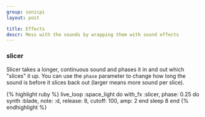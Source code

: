 ```yaml
---
group: sonicpi
layout: post

title: Effects
descr: Mess with the sounds by wrapping them with sound effects
---
```


### slicer

Slicer takes a longer, continuous sound and phases it in and out which "slices" it up. You can use the `phase` parameter to change how long the sound is before it slices back out (larger means more sound per slice).

{% highlight ruby %}
live_loop :space_light do
  with_fx :slicer, phase: 0.25 do
    synth :blade, note: :d, release: 8, cutoff: 100, amp: 2
  end
  sleep 8
end
{% endhighlight %}
